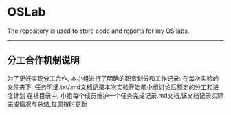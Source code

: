 # OSLab
The repository is used to store code and reports for my OS labs.

---

## 分工合作机制说明
为了更好实现分工合作, 本小组进行了明确的职责划分和工作记录:
在每次实验的文件夹下, 任务明细.txt/.md文档记录本次实验开始前小组讨论后预定的分工和进度计划
在根目录中, 小组每个成员维护一个任务完成记录.md文档,该文档记录实际完成情况与总结,每周按时更新